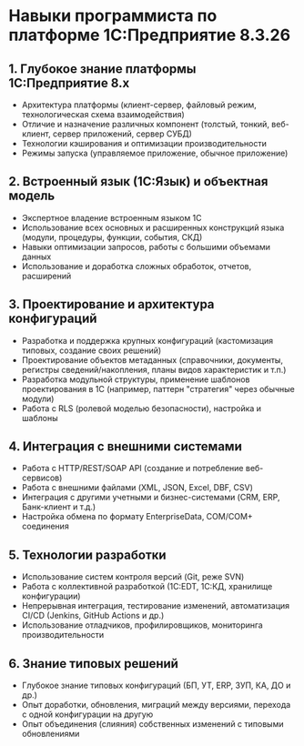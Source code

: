 # Навыки программиста по платформе 1С:Предприятие 8.3.26

## 1. Глубокое знание платформы 1С:Предприятие 8.x

- Архитектура платформы (клиент-сервер, файловый режим, технологическая схема взаимодействия)
- Отличие и назначение различных компонент (толстый, тонкий, веб-клиент, сервер приложений, сервер СУБД)
- Технологии кэширования и оптимизации производительности
- Режимы запуска (управляемое приложение, обычное приложение)

## 2. Встроенный язык (1С:Язык) и объектная модель

- Экспертное владение встроенным языком 1С
- Использование всех основных и расширенных конструкций языка (модули, процедуры, функции, события, СКД)
- Навыки оптимизации запросов, работы с большими объемами данных
- Использование и доработка сложных обработок, отчетов, расширений

## 3. Проектирование и архитектура конфигураций

- Разработка и поддержка крупных конфигураций (кастомизация типовых, создание своих решений)
- Проектирование объектов метаданных (справочники, документы, регистры сведений/накопления, планы видов характеристик и т.п.)
- Разработка модульной структуры, применение шаблонов проектирования в 1С (например, паттерн "стратегия" через обычные модули)
- Работа с RLS (ролевой моделью безопасности), настройка и шаблоны

## 4. Интеграция с внешними системами

- Работа с HTTP/REST/SOAP API (создание и потребление веб-сервисов)
- Работа с внешними файлами (XML, JSON, Excel, DBF, CSV)
- Интеграция с другими учетными и бизнес-системами (CRM, ERP, Банк-клиент и т.д.)
- Настройка обмена по формату EnterpriseData, COM/COM+ соединения

## 5. Технологии разработки

- Использование систем контроля версий (Git, реже SVN)
- Работа с коллективной разработкой (1С:EDT, 1С:КД, хранилище конфигурации)
- Непрерывная интеграция, тестирование изменений, автоматизация CI/CD (Jenkins, GitHub Actions и др.)
- Использование отладчиков, профилировщиков, мониторинга производительности

## 6. Знание типовых решений

- Глубокое знание типовых конфигураций (БП, УТ, ERP, ЗУП, КА, ДО и др.)
- Опыт доработки, обновления, миграций между версиями, перехода с одной конфигурации на другую
- Опыт объединения (слияния) собственных изменений с типовыми обновлениями 